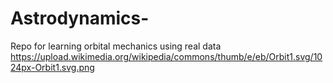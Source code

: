 # Astrodynamics-
Repo for learning orbital mechanics using real data
https://upload.wikimedia.org/wikipedia/commons/thumb/e/eb/Orbit1.svg/1024px-Orbit1.svg.png
